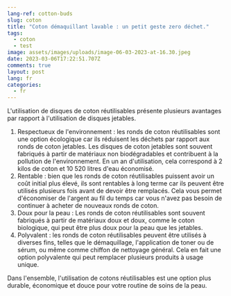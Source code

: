 ```yaml
---
lang-ref: cotton-buds
slug: coton
title: "Coton démaquillant lavable : un petit geste zero déchet."
tags:
  - coton
  - test
image: assets/images/uploads/image-06-03-2023-at-16.30.jpeg
date: 2023-03-06T17:22:51.707Z
comments: true
layout: post
lang: fr
categories:
  - fr
---
```

L'utilisation de disques de coton réutilisables présente plusieurs avantages par rapport à l'utilisation de disques jetables. 

1. Respectueux de l'environnement : les ronds de coton réutilisables sont une option écologique car ils réduisent les déchets par rapport aux ronds de coton jetables. Les disques de coton jetables sont souvent fabriqués à partir de matériaux non biodégradables et contribuent à la pollution de l'environnement. En un an d'utilisation, cela correspond à 2 kilos de coton et 10 520 litres d'eau économisé.
2. Rentable : bien que les ronds de coton réutilisables puissent avoir un coût initial plus élevé, ils sont rentables à long terme car ils peuvent être utilisés plusieurs fois avant de devoir être remplacés. Cela vous permet d'économiser de l'argent au fil du temps car vous n'avez pas besoin de continuer à acheter de nouveaux ronds de coton.
3. Doux pour la peau : Les ronds de coton réutilisables sont souvent fabriqués à partir de matériaux doux et doux, comme le coton biologique, qui peut être plus doux pour la peau que les jetables.
4. Polyvalent : les ronds de coton réutilisables peuvent être utilisés à diverses fins, telles que le démaquillage, l'application de toner ou de sérum, ou même comme chiffon de nettoyage général. Cela en fait une option polyvalente qui peut remplacer plusieurs produits à usage unique.

Dans l'ensemble, l'utilisation de cotons réutilisables est une option plus durable, économique et douce pour votre routine de soins de la peau.